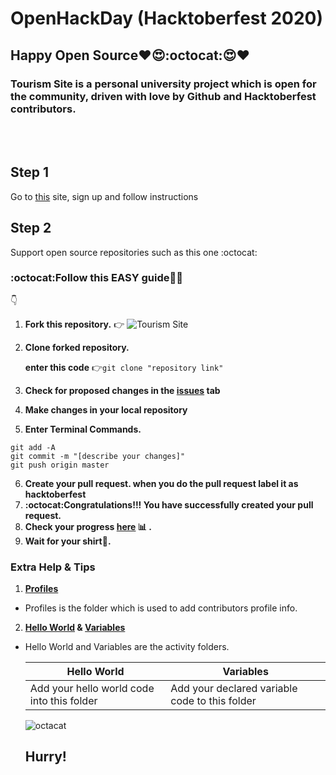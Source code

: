 # OpenHackDay (Hacktoberfest 2020)


## Happy Open Source❤️😍:octocat:😍❤️
### Tourism Site is a personal university project which is open for the community, driven with love by Github and Hacktoberfest contributors.

<br>
<br>

[# Hacktoberfest-Activity]: <>
<!-- කොල්ලන්ට කෙල්ලන්ට Hacktoberfest ටී ෂර්ට්-->
<!-- ## 👉Hacktoberfest 2020 open source activity. Happy Open Source❤️😍:octocat:😍❤️
<br> -->

## Step 1
Go to [this](https://hacktoberfest.digitalocean.com/profile) site, sign up and follow instructions
<br>

## Step 2
Support open source repositories such as this one :octocat:

###  :octocat:Follow this EASY  **guide**:baby::heart_eyes:
:point_down:

1. **Fork this repository.** :point_right: ![Tourism Site](https://github.com/oshada97/Tourism-Site/)
2. **Clone forked repository.** 

      **enter this code** :point_right:```git clone "repository link"  ```

3. **Check for proposed changes in the [issues](https://github.com/oshada97/Tourism-Site/issues) tab**
4. **Make changes in your local repository**
5. **Enter Terminal Commands.**
 ```
git add -A
git commit -m "[describe your changes]"
git push origin master
```

6. **Create your pull request. when you do the pull request label it as hacktoberfest**
7. **:octocat:Congratulations!!! You have successfully created your pull request.**
8. **Check your progress [here](https://hacktoberfest.digitalocean.com/profile) :bar_chart: .**
9. **Wait for your shirt:tshirt:.**
 
 ### Extra Help & Tips
 
 1. **[Profiles](https://github.com/oshada97/Hacktoberfest-2019/tree/master/Profiles)**
   *   Profiles is the folder which is used to add contributors profile info.
 2. **[Hello World](https://github.com/oshada97/Hacktoberfest-2019/tree/master/Hello%20World) & [Variables](https://github.com/oshada97/Hacktoberfest-2019/tree/master/Variables)**
   * Hello World and Variables are the activity folders.

        Hello World | Variables
        ------------ | ------------
        Add your hello world code into this folder | Add your declared variable code to this folder
        
       
        ![octacat](https://user-images.githubusercontent.com/34527100/94196273-bebe8b80-fed1-11ea-9b26-7672c725a6fd.jpg)
        
     ##  Hurry!


